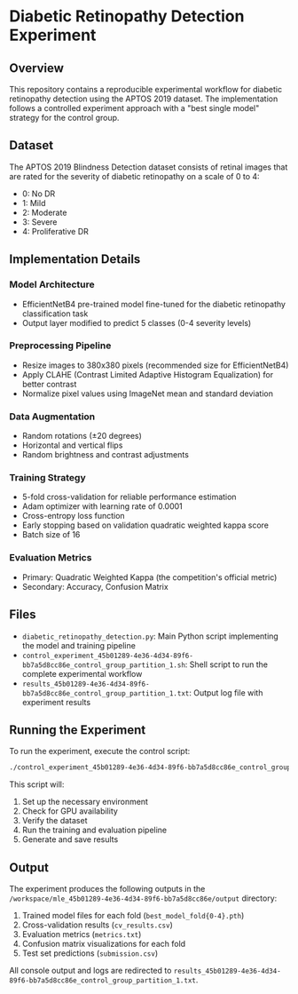 # Diabetic Retinopathy Detection Experiment

## Overview
This repository contains a reproducible experimental workflow for diabetic retinopathy detection using the APTOS 2019 dataset. The implementation follows a controlled experiment approach with a "best single model" strategy for the control group.

## Dataset
The APTOS 2019 Blindness Detection dataset consists of retinal images that are rated for the severity of diabetic retinopathy on a scale of 0 to 4:
- 0: No DR
- 1: Mild
- 2: Moderate
- 3: Severe
- 4: Proliferative DR

## Implementation Details

### Model Architecture
- EfficientNetB4 pre-trained model fine-tuned for the diabetic retinopathy classification task
- Output layer modified to predict 5 classes (0-4 severity levels)

### Preprocessing Pipeline
- Resize images to 380x380 pixels (recommended size for EfficientNetB4)
- Apply CLAHE (Contrast Limited Adaptive Histogram Equalization) for better contrast
- Normalize pixel values using ImageNet mean and standard deviation

### Data Augmentation
- Random rotations (±20 degrees)
- Horizontal and vertical flips
- Random brightness and contrast adjustments

### Training Strategy
- 5-fold cross-validation for reliable performance estimation
- Adam optimizer with learning rate of 0.0001
- Cross-entropy loss function
- Early stopping based on validation quadratic weighted kappa score
- Batch size of 16

### Evaluation Metrics
- Primary: Quadratic Weighted Kappa (the competition's official metric)
- Secondary: Accuracy, Confusion Matrix

## Files
- `diabetic_retinopathy_detection.py`: Main Python script implementing the model and training pipeline
- `control_experiment_45b01289-4e36-4d34-89f6-bb7a5d8cc86e_control_group_partition_1.sh`: Shell script to run the complete experimental workflow
- `results_45b01289-4e36-4d34-89f6-bb7a5d8cc86e_control_group_partition_1.txt`: Output log file with experiment results

## Running the Experiment
To run the experiment, execute the control script:
```bash
./control_experiment_45b01289-4e36-4d34-89f6-bb7a5d8cc86e_control_group_partition_1.sh
```

This script will:
1. Set up the necessary environment
2. Check for GPU availability
3. Verify the dataset
4. Run the training and evaluation pipeline
5. Generate and save results

## Output
The experiment produces the following outputs in the `/workspace/mle_45b01289-4e36-4d34-89f6-bb7a5d8cc86e/output` directory:
1. Trained model files for each fold (`best_model_fold{0-4}.pth`)
2. Cross-validation results (`cv_results.csv`)
3. Evaluation metrics (`metrics.txt`)
4. Confusion matrix visualizations for each fold
5. Test set predictions (`submission.csv`)

All console output and logs are redirected to `results_45b01289-4e36-4d34-89f6-bb7a5d8cc86e_control_group_partition_1.txt`.